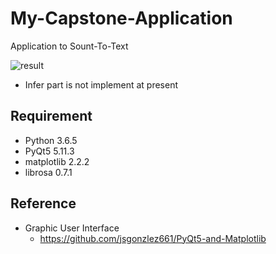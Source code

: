 # My-Capstone-Application
 Application to Sount-To-Text  

 ![result](https://postfiles.pstatic.net/MjAxOTExMDJfNzcg/MDAxNTcyNjY3NjgwNzY0.Gr8oknLjkZoumtgEx1myQOTU6ozJbVKUrQ5-1m2bcJMg.NTt1UIcb_XQ3c9sNLN7BWN_s7pgo_0ZNlR-_vu3yr7wg.PNG.sooftware/image.png?type=w773)
 * Infer part is not implement at present
## Requirement  
* Python 3.6.5
* PyQt5 5.11.3
* matplotlib 2.2.2
* librosa 0.7.1
## Reference
* Graphic User Interface 
  + https://github.com/jsgonzlez661/PyQt5-and-Matplotlib
